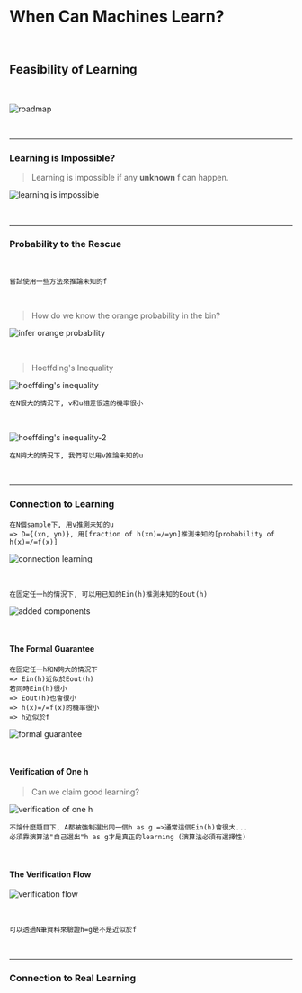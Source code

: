 # When Can Machines Learn?

<br />

## Feasibility of Learning

<br />

![roadmap](https://github.com/linda2020130/Notes_ML-Foundations/blob/master/Pictures/Week%204/roadmap%20w4.PNG)

<br />

***

### Learning is Impossible?

> Learning is impossible if any **unknown** f can happen.

![learning is impossible](https://github.com/linda2020130/Notes_ML-Foundations/blob/master/Pictures/Week%204/learning%20is%20impossible.PNG)

<br />

***

### Probability to the Rescue

<br />

```
嘗試使用一些方法來推論未知的f
```

<br />

> How do we know the orange probability in the bin?

![infer orange probability](https://github.com/linda2020130/Notes_ML-Foundations/blob/master/Pictures/Week%204/infer%20orange%20probability.PNG
)

<br />

> Hoeffding's Inequality

![hoeffding's inequality](https://github.com/linda2020130/Notes_ML-Foundations/blob/master/Pictures/Week%204/hoeffding's%20inequality.PNG)

```
在N很大的情況下, v和u相差很遠的機率很小
```

<br />

![hoeffding's inequality-2](https://github.com/linda2020130/Notes_ML-Foundations/blob/master/Pictures/Week%204/hoeffding's%20inequality-2.PNG)

```
在N夠大的情況下, 我們可以用v推論未知的u
```

<br />

***

### Connection to Learning

```
在N個sample下, 用v推測未知的u 
=> D={(xn, yn)}, 用[fraction of h(xn)=/=yn]推測未知的[probability of h(x)=/=f(x)]
```

![connection learning](https://github.com/linda2020130/Notes_ML-Foundations/blob/master/Pictures/Week%204/connection%20to%20learning.PNG)

<br />

```
在固定任一h的情況下, 可以用已知的Ein(h)推測未知的Eout(h)
```

![added components](https://github.com/linda2020130/Notes_ML-Foundations/blob/master/Pictures/Week%204/added%20components.PNG)

<br />

#### The Formal Guarantee

```
在固定任一h和N夠大的情況下
=> Ein(h)近似於Eout(h)
若同時Ein(h)很小
=> Eout(h)也會很小
=> h(x)=/=f(x)的機率很小
=> h近似於f
```

![formal guarantee](https://github.com/linda2020130/Notes_ML-Foundations/blob/master/Pictures/Week%204/formal%20guarantee.PNG)

<br />

#### Verification of One h

> Can we claim good learning?

![verification of one h](https://github.com/linda2020130/Notes_ML-Foundations/blob/master/Pictures/Week%204/verification%20of%20one%20h.PNG)

```
不論什麼題目下, A都被強制選出同一個h as g =>通常這個Ein(h)會很大...
必須靠演算法"自己選出"h as g才是真正的learning (演算法必須有選擇性)
```

<br />

#### The Verification Flow

![verification flow](https://github.com/linda2020130/Notes_ML-Foundations/blob/master/Pictures/Week%204/verification%20flow.PNG)

<br />

```
可以透過N筆資料來驗證h=g是不是近似於f
```





<br />

***

### Connection to Real Learning

<br />








